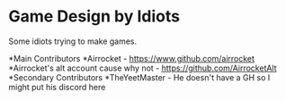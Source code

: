 # Game Design by Idiots

Some idiots trying to make games.

*Main Contributors
  *Airrocket - https://www.github.com/airrocket
  *Airrocket's alt account cause why not - https://github.com/AirrocketAlt
*Secondary Contributors
  *TheYeetMaster - He doesn't have a GH so I might put his discord here
